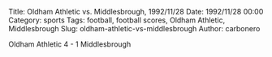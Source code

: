 Title: Oldham Athletic vs. Middlesbrough, 1992/11/28
Date: 1992/11/28 00:00
Category: sports
Tags: football, football scores, Oldham Athletic, Middlesbrough
Slug: oldham-athletic-vs-middlesbrough
Author: carbonero


Oldham Athletic 4 - 1 Middlesbrough

